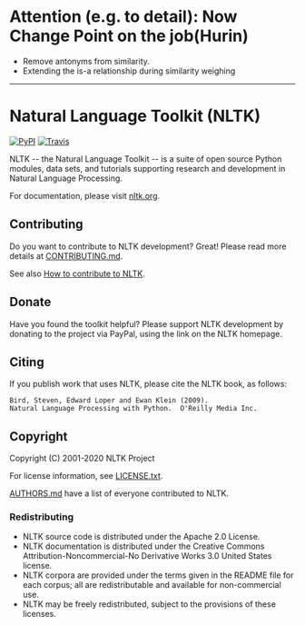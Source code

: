 # Attention (e.g. to detail): Now Change Point on the job(Hurin)
- Remove antonyms from similarity.
- Extending the is-a relationship during similarity weighing

---
# Natural Language Toolkit (NLTK)
[![PyPI](https://img.shields.io/pypi/v/nltk.svg)](https://pypi.python.org/pypi/nltk) 
[![Travis](https://travis-ci.org/nltk/nltk.svg?branch=develop)](https://travis-ci.org/nltk/nltk)

NLTK -- the Natural Language Toolkit -- is a suite of open source Python
modules, data sets, and tutorials supporting research and development in Natural
Language Processing.

For documentation, please visit [nltk.org](http://www.nltk.org/).


## Contributing

Do you want to contribute to NLTK development? Great! Please read more details
at [CONTRIBUTING.md](CONTRIBUTING.md).

See also [How to contribute to NLTK](http://www.nltk.org/contribute.html).


## Donate

Have you found the toolkit helpful?  Please support NLTK development by donating
to the project via PayPal, using the link on the NLTK homepage.


## Citing

If you publish work that uses NLTK, please cite the NLTK book, as follows:

    Bird, Steven, Edward Loper and Ewan Klein (2009).
    Natural Language Processing with Python.  O'Reilly Media Inc.


## Copyright

Copyright (C) 2001-2020 NLTK Project

For license information, see [LICENSE.txt](LICENSE.txt).

[AUTHORS.md](AUTHORS.md) have a list of everyone contributed to NLTK.


### Redistributing

- NLTK source code is distributed under the Apache 2.0 License.
- NLTK documentation is distributed under the Creative Commons
  Attribution-Noncommercial-No Derivative Works 3.0 United States license.
- NLTK corpora are provided under the terms given in the README file for each
  corpus; all are redistributable and available for non-commercial use.
- NLTK may be freely redistributed, subject to the provisions of these licenses.
